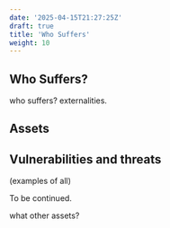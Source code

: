 ```yaml
---
date: '2025-04-15T21:27:25Z'
draft: true
title: 'Who Suffers'
weight: 10
---
```


## Who Suffers?
who suffers? externalities.

## Assets

## Vulnerabilities and threats

(examples of all)

To be continued.

what other assets?